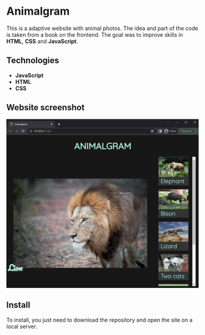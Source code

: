 # Animalgram
This is a adaptive website  with animal photos. The idea and part of the code is taken from a book on the frontend. The goal was to improve skills in **HTML**, **CSS** and **JavaScript**.

## Technologies
- **JavaScript**
- **HTML**
- **CSS**

## Website screenshot
![My Remote Image](https://github.com/Dmytro27Ind/images/blob/main/animalgram.PNG)

## Install
To install, you just need to download the repository and open the site on a local server.